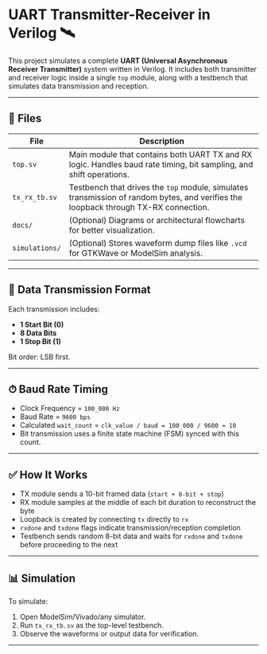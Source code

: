 

# UART Transmitter-Receiver in Verilog 🛰️

This project simulates a complete **UART (Universal Asynchronous Receiver Transmitter)** system written in Verilog. It includes both transmitter and receiver logic inside a single `top` module, along with a testbench that simulates data transmission and reception.

---

## 🔧 Files

| File          | Description |
|---------------|-------------|
| `top.sv`      | Main module that contains both UART TX and RX logic. Handles baud rate timing, bit sampling, and shift operations. |
| `tx_rx_tb.sv` | Testbench that drives the `top` module, simulates transmission of random bytes, and verifies the loopback through TX-RX connection. |
| `docs/`       | (Optional) Diagrams or architectural flowcharts for better visualization. |
| `simulations/`| (Optional) Stores waveform dump files like `.vcd` for GTKWave or ModelSim analysis. |

---

## 🔁 Data Transmission Format

Each transmission includes:

- **1 Start Bit (0)**
- **8 Data Bits**
- **1 Stop Bit (1)**

Bit order: LSB first.

---

## ⏱ Baud Rate Timing

- Clock Frequency = `100_000 Hz`
- Baud Rate = `9600 bps`
- Calculated `wait_count` = `clk_value / baud = 100_000 / 9600 ≈ 10`  
- Bit transmission uses a finite state machine (FSM) synced with this count.

---

## ✅ How It Works

- TX module sends a 10-bit framed data (`start + 8-bit + stop`)
- RX module samples at the middle of each bit duration to reconstruct the byte
- Loopback is created by connecting `tx` directly to `rx`
- `rxdone` and `txdone` flags indicate transmission/reception completion
- Testbench sends random 8-bit data and waits for `rxdone` and `txdone` before proceeding to the next

---

## 📊 Simulation

To simulate:

1. Open ModelSim/Vivado/any simulator.
2. Run `tx_rx_tb.sv` as the top-level testbench.
3. Observe the waveforms or output data for verification.

---

